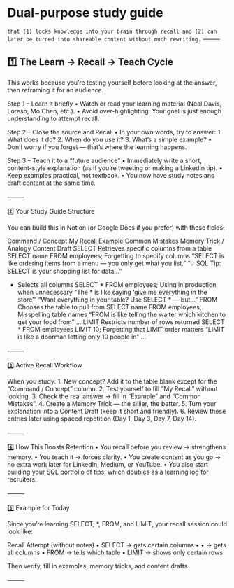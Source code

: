 # Dual-purpose study guide 

`that (1) locks knowledge into your brain through recall and (2) can later be turned into shareable content without much rewriting.`
⸻

## 1️⃣ The Learn → Recall → Teach Cycle

This works because you’re testing yourself before looking at the answer, then reframing it for an audience.

Step 1 – Learn it briefly
	•	Watch or read your learning material (Neal Davis, Loreso, Mo Chen, etc.).
	•	Avoid over-highlighting. Your goal is just enough understanding to attempt recall.

Step 2 – Close the source and Recall
	•	In your own words, try to answer:
	1.	What does it do?
	2.	When do you use it?
	3.	What’s a simple example?
	•	Don’t worry if you forget — that’s where the learning happens.

Step 3 – Teach it to a “future audience”
	•	Immediately write a short, content-style explanation (as if you’re tweeting or making a LinkedIn tip).
	•	Keep examples practical, not textbook.
	•	You now have study notes and draft content at the same time.

⸻

2️⃣ Your Study Guide Structure

You can build this in Notion (or Google Docs if you prefer) with these fields:

Command / Concept	My Recall	Example	Common Mistakes	Memory Trick / Analogy	Content Draft
SELECT	Retrieves specific columns from a table	SELECT name FROM employees;	Forgetting to specify columns	“SELECT is like ordering items from a menu — you only get what you list.”	“💡 SQL Tip: SELECT is your shopping list for data…”
*	Selects all columns	SELECT * FROM employees;	Using in production when unnecessary	“The * is like saying ‘give me everything in the store’”	“Want everything in your table? Use SELECT * — but…”
FROM	Chooses the table to pull from	SELECT name FROM employees;	Misspelling table names	“FROM is like telling the waiter which kitchen to get your food from”	…
LIMIT	Restricts number of rows returned	SELECT * FROM employees LIMIT 10;	Forgetting that LIMIT order matters	“LIMIT is like a doorman letting only 10 people in”	…


⸻

3️⃣ Active Recall Workflow

When you study:
	1.	New concept? Add it to the table blank except for the “Command / Concept” column.
	2.	Test yourself to fill “My Recall” without looking.
	3.	Check the real answer → fill in “Example” and “Common Mistakes”.
	4.	Create a Memory Trick — the sillier, the better.
	5.	Turn your explanation into a Content Draft (keep it short and friendly).
	6.	Review these entries later using spaced repetition (Day 1, Day 3, Day 7, Day 14).

⸻

4️⃣ How This Boosts Retention
	•	You recall before you review → strengthens memory.
	•	You teach it → forces clarity.
	•	You create content as you go → no extra work later for LinkedIn, Medium, or YouTube.
	•	You also start building your SQL portfolio of tips, which doubles as a learning log for recruiters.

⸻

5️⃣ Example for Today

Since you’re learning SELECT, *, FROM, and LIMIT, your recall session could look like:

Recall Attempt (without notes)
	•	SELECT → gets certain columns
	•		•	→ gets all columns
	•	FROM → tells which table
	•	LIMIT → shows only certain rows

Then verify, fill in examples, memory tricks, and content drafts.

⸻

